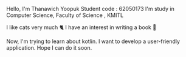 Hello, I'm Thanawich Yoopuk  Student code : 62050173
I'm study in Computer Science, Faculty of Science , KMITL

I like cats very much 🐈
I have an interest in writing a book 📖

Now, I'm trying to learn about kotlin. I want to develop a user-friendly application. 
Hope I can do it soon.

